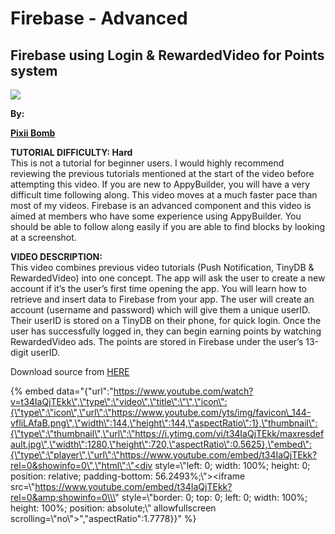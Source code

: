 # Firebase - Advanced

## Firebase using Login & RewardedVideo for Points system

![](https://i1.wp.com/AppyBuilder.com/img/pixiibomb3.png)

**By:** 

[**Pixii Bomb**](http://community.appybuilder.com/t/firebase-using-login-rewardedvideo-for-points-system/3606)

**TUTORIAL DIFFICULTY: Hard**  
This is not a tutorial for beginner users. I would highly recommend reviewing the previous tutorials mentioned at the start of the video before attempting this video. If you are new to AppyBuilder, you will have a very difficult time following along. This video moves at a much faster pace than most of my videos. Firebase is an advanced component and this video is aimed at members who have some experience using AppyBuilder. You should be able to follow along easily if you are able to find blocks by looking at a screenshot.

**VIDEO DESCRIPTION:**  
This video combines previous video tutorials \(Push Notification, TinyDB & RewardedVideo\) into one concept. The app will ask the user to create a new account if it’s the user’s first time opening the app. You will learn how to retrieve and insert data to Firebase from your app. The user will create an account \(username and password\) which will give them a unique userID. Their userID is stored on a TinyDB on their phone, for quick login. Once the user has successfully logged in, they can begin earning points by watching RewardedVideo ads. The points are stored in Firebase under the user’s 13-digit userID.

Download source from [HERE](http://community.appybuilder.com/t/firebase-using-login-rewardedvideo-for-points-system/3606)

{% embed data="{\"url\":\"https://www.youtube.com/watch?v=t34IaQjTEkk\",\"type\":\"video\",\"title\":\"\",\"icon\":{\"type\":\"icon\",\"url\":\"https://www.youtube.com/yts/img/favicon\_144-vfliLAfaB.png\",\"width\":144,\"height\":144,\"aspectRatio\":1},\"thumbnail\":{\"type\":\"thumbnail\",\"url\":\"https://i.ytimg.com/vi/t34IaQjTEkk/maxresdefault.jpg\",\"width\":1280,\"height\":720,\"aspectRatio\":0.5625},\"embed\":{\"type\":\"player\",\"url\":\"https://www.youtube.com/embed/t34IaQjTEkk?rel=0&showinfo=0\",\"html\":\"<div style=\\\"left: 0; width: 100%; height: 0; position: relative; padding-bottom: 56.2493%;\\\"><iframe src=\\\"https://www.youtube.com/embed/t34IaQjTEkk?rel=0&amp;showinfo=0\\\" style=\\\"border: 0; top: 0; left: 0; width: 100%; height: 100%; position: absolute;\\\" allowfullscreen scrolling=\\\"no\\\"></iframe></div>\",\"aspectRatio\":1.7778}}" %}


